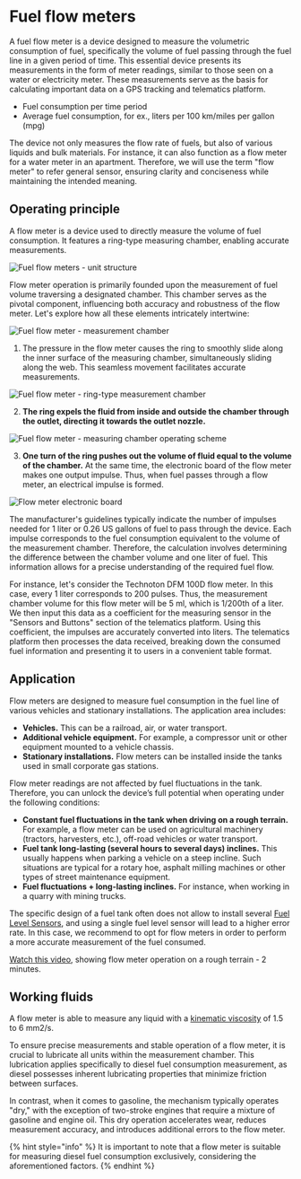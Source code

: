 # Fuel flow meters

A fuel flow meter is a device designed to measure the volumetric consumption of fuel, specifically the volume of fuel passing through the fuel line in a given period of time. This essential device presents its measurements in the form of meter readings, similar to those seen on a water or electricity meter. These measurements serve as the basis for calculating important data on a GPS tracking and telematics platform.

* Fuel consumption per time period
* Average fuel consumption, for ex., liters per 100 km/miles per gallon (mpg)

The device not only measures the flow rate of fuels, but also of various liquids and bulk materials. For instance, it can also function as a flow meter for a water meter in an apartment. Therefore, we will use the term "flow meter" to refer general sensor, ensuring clarity and conciseness while maintaining the intended meaning.

## Operating principle

A flow meter is a device used to directly measure the volume of fuel consumption. It features a ring-type measuring chamber, enabling accurate measurements.

![Fuel flow meters - unit structure](https://www.navixy.com/wp-content/uploads/2019/11/fuel-flow-meter_units.png)

Flow meter operation is primarily founded upon the measurement of fuel volume traversing a designated chamber. This chamber serves as the pivotal component, influencing both accuracy and robustness of the flow meter. Let's explore how all these elements intricately intertwine:

![Fuel flow meter - measurement chamber](https://www.navixy.com/wp-content/uploads/2019/07/fuel-flow-meter-2.png)

1. The pressure in the flow meter causes the ring to smoothly slide along the inner surface of the measuring chamber, simultaneously sliding along the web. This seamless movement facilitates accurate measurements.

![Fuel flow meter - ring-type measurement chamber](https://www.navixy.com/wp-content/uploads/2019/07/fuel-flow-meter-3.png)

2. **The ring expels the fluid from inside and outside the chamber through the outlet, directing it towards the outlet nozzle.**

![Fuel flow meter - measuring chamber operating scheme](https://www.navixy.com/wp-content/uploads/2023/03/fuel-flow-meter-51.png)

3. **One turn of the ring pushes out the volume of fluid equal to the volume of the chamber.** At the same time, the electronic board of the flow meter makes one output impulse. Thus, when fuel passes through a flow meter, an electrical impulse is formed.

![Flow meter electronic board](https://www.navixy.com/wp-content/uploads/2023/03/fuel-flow-meter-61.png)

The manufacturer's guidelines typically indicate the number of impulses needed for 1 liter or 0.26 US gallons of fuel to pass through the device. Each impulse corresponds to the fuel consumption equivalent to the volume of the measurement chamber. Therefore, the calculation involves determining the difference between the chamber volume and one liter of fuel. This information allows for a precise understanding of the required fuel flow.

For instance, let's consider the Technoton DFM 100D flow meter. In this case, every 1 liter corresponds to 200 pulses. Thus, the measurement chamber volume for this flow meter will be 5 ml, which is 1/200th of a liter. We then input this data as a coefficient for the measuring sensor in the "Sensors and Buttons" section of the telematics platform. Using this coefficient, the impulses are accurately converted into liters. The telematics platform then processes the data received, breaking down the consumed fuel information and presenting it to users in a convenient table format.

## Application

Flow meters are designed to measure fuel consumption in the fuel line of various vehicles and stationary installations. The application area includes:

* **Vehicles.** This can be a railroad, air, or water transport.
* **Additional vehicle equipment.** For example, a compressor unit or other equipment mounted to a vehicle chassis.
* **Stationary installations.** Flow meters can be installed inside the tanks used in small corporate gas stations.

Flow meter readings are not affected by fuel fluctuations in the tank. Therefore, you can unlock the device’s full potential when operating under the following conditions:

* **Constant fuel fluctuations in the tank when driving on a rough terrain.** For example, a flow meter can be used on agricultural machinery (tractors, harvesters, etc.), off-road vehicles or water transport.
* **Fuel tank long-lasting (several hours to several days) inclines.** This usually happens when parking a vehicle on a steep incline. Such situations are typical for a rotary hoe, asphalt milling machines or other types of street maintenance equipment.
* **Fuel fluctuations + long-lasting inclines.** For instance, when working in a quarry with mining trucks.

The specific design of a fuel tank often does not allow to install several [Fuel Level Sensors](../fuel-level-sensors/fuel-level-sensor-installation.md), and using a single fuel level sensor will lead to a higher error rate. In this case, we recommend to opt for flow meters in order to perform a more accurate measurement of the fuel consumed.

[Watch this video](https://www.youtube.com/watch?v=IOCQCNgGG7U), showing flow meter operation on a rough terrain - 2 minutes.

## Working fluids

A flow meter is able to measure any liquid with a [kinematic viscosity](https://en.wikipedia.org/wiki/Viscosity) of 1.5 to 6 mm2/s.

To ensure precise measurements and stable operation of a flow meter, it is crucial to lubricate all units within the measurement chamber. This lubrication applies specifically to diesel fuel consumption measurement, as diesel possesses inherent lubricating properties that minimize friction between surfaces.

In contrast, when it comes to gasoline, the mechanism typically operates "dry," with the exception of two-stroke engines that require a mixture of gasoline and engine oil. This dry operation accelerates wear, reduces measurement accuracy, and introduces additional errors to the flow meter.

{% hint style="info" %}
It is important to note that a flow meter is suitable for measuring diesel fuel consumption exclusively, considering the aforementioned factors.
{% endhint %}
